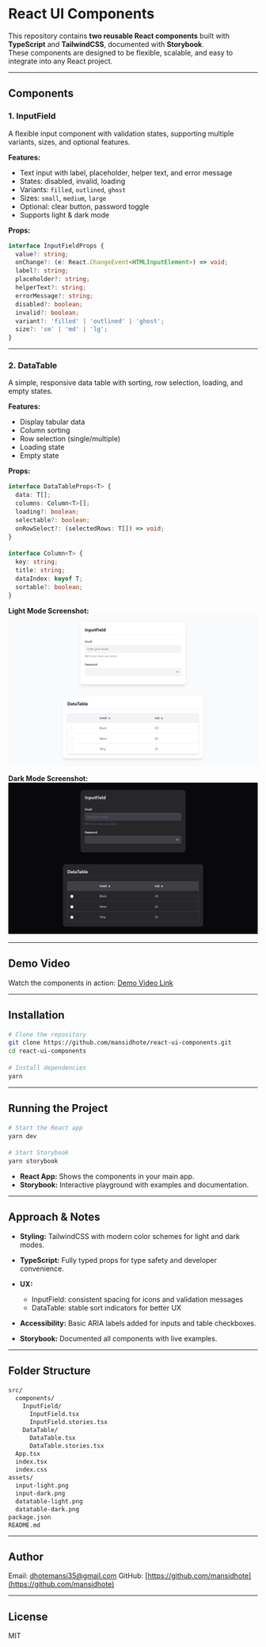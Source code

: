 # React UI Components

This repository contains **two reusable React components** built with **TypeScript** and **TailwindCSS**, documented with **Storybook**.  
These components are designed to be flexible, scalable, and easy to integrate into any React project.

---

## Components

### 1. InputField
A flexible input component with validation states, supporting multiple variants, sizes, and optional features.

**Features:**
- Text input with label, placeholder, helper text, and error message  
- States: disabled, invalid, loading  
- Variants: `filled`, `outlined`, `ghost`  
- Sizes: `small`, `medium`, `large`  
- Optional: clear button, password toggle  
- Supports light & dark mode  

**Props:**
```ts
interface InputFieldProps {  
  value?: string;  
  onChange?: (e: React.ChangeEvent<HTMLInputElement>) => void;  
  label?: string;  
  placeholder?: string;  
  helperText?: string;  
  errorMessage?: string;  
  disabled?: boolean;  
  invalid?: boolean;  
  variant?: 'filled' | 'outlined' | 'ghost';  
  size?: 'sm' | 'md' | 'lg';  
}
````


---

### 2. DataTable

A simple, responsive data table with sorting, row selection, loading, and empty states.

**Features:**

* Display tabular data
* Column sorting
* Row selection (single/multiple)
* Loading state
* Empty state

**Props:**

```ts
interface DataTableProps<T> {  
  data: T[];  
  columns: Column<T>[];  
  loading?: boolean;  
  selectable?: boolean;  
  onRowSelect?: (selectedRows: T[]) => void;  
}

interface Column<T> {  
  key: string;  
  title: string;  
  dataIndex: keyof T;  
  sortable?: boolean;  
}
```

**Light Mode Screenshot:**
![InputField Light](./assets/light%20mode.png)

**Dark Mode Screenshot:**
![InputField Dark](./assets/darkmode.png)

---

## Demo Video

Watch the components in action:
[Demo Video Link](https://your-demo-video-link.com)

---

## Installation

```bash
# Clone the repository
git clone https://github.com/mansidhote/react-ui-components.git
cd react-ui-components

# Install dependencies
yarn
```

---

## Running the Project

```bash
# Start the React app
yarn dev

# Start Storybook
yarn storybook
```

* **React App:** Shows the components in your main app.
* **Storybook:** Interactive playground with examples and documentation.

---

## Approach & Notes

* **Styling:** TailwindCSS with modern color schemes for light and dark modes.
* **TypeScript:** Fully typed props for type safety and developer convenience.
* **UX:**

  * InputField: consistent spacing for icons and validation messages
  * DataTable: stable sort indicators for better UX
* **Accessibility:** Basic ARIA labels added for inputs and table checkboxes.
* **Storybook:** Documented all components with live examples.

---

## Folder Structure

```
src/
  components/
    InputField/
      InputField.tsx
      InputField.stories.tsx
    DataTable/
      DataTable.tsx
      DataTable.stories.tsx
  App.tsx
  index.tsx
  index.css
assets/
  input-light.png
  input-dark.png
  datatable-light.png
  datatable-dark.png
package.json
README.md
```

---

## Author

Email: [dhotemansi35@gmail.com](mailto:dhotemansi35@gmail.com)
GitHub: [https://github.com/mansidhote](https://github.com/mansidhote)

---

## License

MIT
